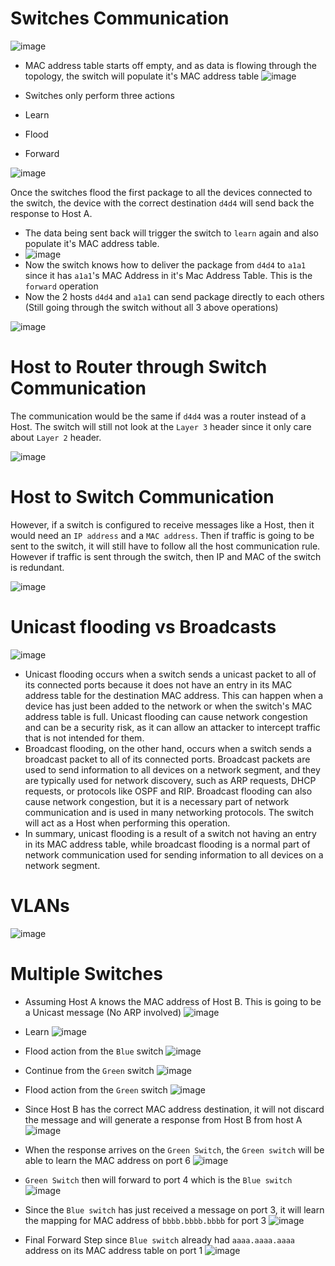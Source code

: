 # Switches Communication

![image](https://user-images.githubusercontent.com/59940078/233790569-fde7b4bd-9160-49cd-b51f-21d6a6a3db0d.png)

- MAC address table starts off empty, and as data is flowing through the topology, the switch will populate it's MAC address table 
![image](https://user-images.githubusercontent.com/59940078/233790623-bd599873-17a8-44e5-8431-9f1f903f3559.png)

 - Switches only perform three actions
  - Learn
  - Flood
  - Forward

![image](https://user-images.githubusercontent.com/59940078/233790741-6f9df2e0-938b-4a87-8d4e-1382e4ce75e9.png)

Once the switches flood the first package to all the devices connected to the switch, the device with the correct destination `d4d4` will send back the response to Host A.
- The data being sent back will trigger the switch to `learn` again and also populate it's MAC address table.
- ![image](https://user-images.githubusercontent.com/59940078/233790842-db3e7cbb-5044-4081-b5bc-b1d5cf5c47cd.png)
- Now the switch knows how to deliver the package from `d4d4` to `a1a1` since it has `a1a1`'s MAC Address in it's Mac Address Table. This is the `forward` operation
- Now the 2 hosts `d4d4` and `a1a1` can send package directly to each others (Still going through the switch without all 3 above operations)

![image](https://user-images.githubusercontent.com/59940078/233790839-ce4a08e6-42f8-409f-97bf-1632db835280.png)

# Host to Router through Switch Communication
The communication would be the same if `d4d4` was a router instead of a Host. The switch will still not look at the `Layer 3` header since it only care about `Layer 2` header.

![image](https://user-images.githubusercontent.com/59940078/233791065-eceeb564-c656-4ce6-b0d9-096659ea5d06.png)
 
# Host to Switch Communication
However, if a switch is configured to receive messages like a Host, then it would need an `IP address` and a `MAC address`. Then if traffic is going to be sent to the switch, it will still have to follow all the host communication rule. However if traffic is sent through the switch, then IP and MAC of the switch is redundant.

![image](https://user-images.githubusercontent.com/59940078/233791251-004bcaca-959d-4942-b974-ff7366dfbfa8.png)

# Unicast flooding vs Broadcasts
![image](https://user-images.githubusercontent.com/59940078/233791548-c31d4021-f367-4df9-a51c-53ff2bc4b9c8.png)
- Unicast flooding occurs when a switch sends a unicast packet to all of its connected ports because it does not have an entry in its MAC address table for the destination MAC address. This can happen when a device has just been added to the network or when the switch's MAC address table is full. Unicast flooding can cause network congestion and can be a security risk, as it can allow an attacker to intercept traffic that is not intended for them.
- Broadcast flooding, on the other hand, occurs when a switch sends a broadcast packet to all of its connected ports. Broadcast packets are used to send information to all devices on a network segment, and they are typically used for network discovery, such as ARP requests, DHCP requests, or protocols like OSPF and RIP. Broadcast flooding can also cause network congestion, but it is a necessary part of network communication and is used in many networking protocols. The switch will act as a Host when performing this operation.
- In summary, unicast flooding is a result of a switch not having an entry in its MAC address table, while broadcast flooding is a normal part of network communication used for sending information to all devices on a network segment.

# VLANs

![image](https://user-images.githubusercontent.com/59940078/233791936-b48d0950-6813-4533-b3e0-4ad12c1594cc.png)

# Multiple Switches

- Assuming Host A knows the MAC address of Host B. This is going to be a Unicast message (No ARP involved)
![image](https://user-images.githubusercontent.com/59940078/233791969-bd6ccac2-58eb-4a63-b6ce-fffaaf3bbc3f.png)

- Learn
![image](https://user-images.githubusercontent.com/59940078/233792012-f62dd08e-faa1-4192-b32d-f375e895eb58.png)

- Flood action from the `Blue` switch
![image](https://user-images.githubusercontent.com/59940078/233792064-087d4149-2773-4fe8-87fb-9d44bfe76ab8.png)

- Continue from the `Green` switch
![image](https://user-images.githubusercontent.com/59940078/233792078-8de4a104-c68b-4439-9887-b052a83bad8e.png)

- Flood action from the `Green` switch
![image](https://user-images.githubusercontent.com/59940078/233792104-81d41580-418d-42d2-98b5-1778e28bb40e.png)

- Since Host B has the correct MAC address destination, it will not discard the message and will generate a response from Host B from host A
![image](https://user-images.githubusercontent.com/59940078/233792164-ef3400f9-32c1-499e-9170-20fe5e8fc4a4.png)

- When the response arrives on the `Green Switch`, the `Green switch` will be able to learn the MAC address on port 6
![image](https://user-images.githubusercontent.com/59940078/233792207-996cccd7-f851-4b01-a728-4eea0ad05191.png)

- `Green Switch` then will forward to port 4 which is the `Blue switch`
![image](https://user-images.githubusercontent.com/59940078/233792251-3afb1ee5-0668-4385-a31e-39ff64cef0d0.png)

- Since the `Blue switch` has just received a message on port 3, it will learn the mapping for MAC address of `bbbb.bbbb.bbbb` for port 3
![image](https://user-images.githubusercontent.com/59940078/233792360-3640e5b1-6a65-406f-af3c-b88234894993.png)

- Final Forward Step since `Blue switch` already had `aaaa.aaaa.aaaa` address on its MAC address table on port 1
![image](https://user-images.githubusercontent.com/59940078/233792388-3b32b9ad-dafc-477e-a768-fd87ec902120.png)
